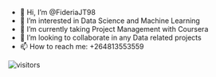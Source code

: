 - 👋 Hi, I’m @FideriaJT98
- 👀 I’m interested in Data Science and Machine Learning
- 🌱 I’m currently taking Project Management with Coursera 
- 💞️ I’m looking to collaborate in any Data related projects
- 📫 How to reach me: +264813553559

<!---
FideriaJT98/FideriaJT98 is a ✨ special ✨ repository because its `README.md` (this file) appears on your GitHub profile.
You can click the Preview link to take a look at your changes.
--->

![visitors](https://visitor-badge.laobi.icu/badge?page_id=FideriaJT98.readme)
